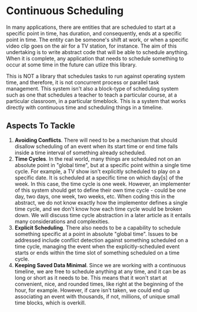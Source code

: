 # Continuous Scheduling
In many applications, there are entities that are scheduled to start at a specific point
in time, has duration, and consequently, ends at a specific point in time. The entity can
be someone's shift at work, or when a specific video clip goes on the air for a TV station,
for instance. The aim of this undertaking is to write abstract code that will be able to
schedule anything. When it is complete, any application that needs to schedule something
to occur at some time in the future can utlize this library.

This is NOT a library that schedules tasks to run against operating system time, and therefore,
it is not concurrent process or parallel task management. This system isn't also a block-type
of scheduling system such as one that schedules a teacher to teach a particular course, at a
particular classroom, in a particular timeblock. This is a system that works directly with
continuous time and scheduling things in a timeline.

## Aspects To Tackle
1. **Avoiding Conflicts**. There will need to be a mechanism that should disallow scheduling of
an event when its start time or end time falls inside a time interval of something already scheduled.
2. **Time Cycles**. In the real world, many things are scheduled not on an absolute
point in "global time", but at a specific point within a single time cycle. For example, a TV
show isn't explicitly scheduled to play on a specific date. It is scheduled at a specific time
on which day[s] of the week. In this case, the time cycle is one week. However, an implementer
of this system should get to define their own time cycle - could be one day, two days, one week,
two weeks, etc. When coding this in the abstract, we do not know exactly how the implementor
defines a single time cycle, and we don't know how each time cycle would be broken down. We
will discuss time cycle abstraction in a later article as it entails many considerations and
complexities.
3. **Explicit Scheduling**. There also needs to be a capability to schedule something specific
at a point in absolute "global time". Issues to be addressed include conflict detection against
something scheduled on a time cycle, managing the event when the explicitly-scheduled event
starts or ends within the time slot of something scheduled on a time cycle.
4. **Keeping Saved Data Minimal**. Since we are working with a continuous timeline, we are
free to schedule anything at any time, and it can be as long or short as it needs to be. This
means that it won't start at convenient, nice, and rounded times, like right at the beginning
of the hour, for example. However, if care isn't taken, we could end up associating an event
with thousands, if not, millions, of unique small time blocks, which is overkill.